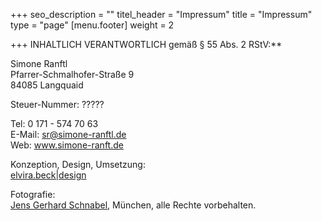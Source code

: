 +++
seo_description = ""
titel_header = "Impressum"
title = "Impressum"
type = "page"
[menu.footer]
weight = 2

+++
INHALTLICH VERANTWORTLICH gemäß § 55 Abs. 2 RStV:**

Simone Ranftl  
Pfarrer-Schmalhofer-Straße 9  
84085 Langquaid

Steuer-Nummer: ?????

Tel: 0 171 - 574 70 63  
E-Mail: [sr@simone-ranftl.de]()  
Web: www.simone-ranft.de

Konzeption, Design, Umsetzung:  
[elvira.beck|design](http://elvirabeck-design.de/)

Fotografie:  
[Jens Gerhard Schnabel](https://jgschnabel.com/), München, alle Rechte vorbehalten.